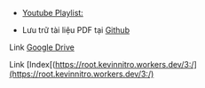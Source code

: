 - [Youtube Playlist:](https://www.youtube.com/playlist?list=PLBeCWDHju6yDfgga0spxqetvSUyAqajSE)

- Lưu trữ tài liệu PDF tại [Github](https://github.com/KevinNitroG/Public-Archive-Files/tree/My-Study-Documents/L%E1%BB%9Bp%2012/L%C3%BD%20th%E1%BA%A7y%20Sang)

Link [Google Drive](https://drive.google.com/drive/u/0/folders/1Qqs1U3VSP0dY94Z-JlpVL4JEztAyrwv_)

Link [Index[(https://root.kevinnitro.workers.dev/3:/](https://root.kevinnitro.workers.dev/3:/)
